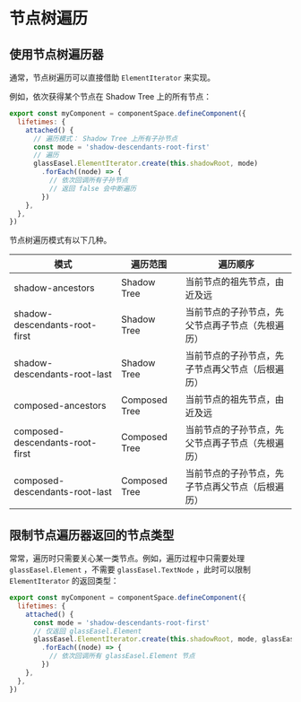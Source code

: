 # 节点树遍历

## 使用节点树遍历器

通常，节点树遍历可以直接借助 `ElementIterator` 来实现。

例如，依次获得某个节点在 Shadow Tree 上的所有节点：

```js
export const myComponent = componentSpace.defineComponent({
  lifetimes: {
    attached() {
      // 遍历模式： Shadow Tree 上所有子孙节点
      const mode = 'shadow-descendants-root-first'
      // 遍历
      glassEasel.ElementIterator.create(this.shadowRoot, mode)
        .forEach((node) => {
          // 依次回调所有子孙节点
          // 返回 false 会中断遍历
        })
    },
  },
})
```

节点树遍历模式有以下几种。

| 模式 | 遍历范围 | 遍历顺序 |
| ---- | -------- | -------- |
| shadow-ancestors | Shadow Tree | 当前节点的祖先节点，由近及远 |
| shadow-descendants-root-first | Shadow Tree | 当前节点的子孙节点，先父节点再子节点（先根遍历） |
| shadow-descendants-root-last | Shadow Tree | 当前节点的子孙节点，先子节点再父节点（后根遍历） |
| composed-ancestors | Composed Tree | 当前节点的祖先节点，由近及远 |
| composed-descendants-root-first | Composed Tree | 当前节点的子孙节点，先父节点再子节点（先根遍历） |
| composed-descendants-root-last | Composed Tree | 当前节点的子孙节点，先子节点再父节点（后根遍历） |

## 限制节点遍历器返回的节点类型

常常，遍历时只需要关心某一类节点。例如，遍历过程中只需要处理 `glassEasel.Element` ，不需要 `glassEasel.TextNode` ，此时可以限制 `ElementIterator` 的返回类型：

```js
export const myComponent = componentSpace.defineComponent({
  lifetimes: {
    attached() {
      const mode = 'shadow-descendants-root-first'
      // 仅返回 glassEasel.Element
      glassEasel.ElementIterator.create(this.shadowRoot, mode, glassEasel.Element)
        .forEach((node) => {
          // 依次回调所有 glassEasel.Element 节点
        })
    },
  },
})
```

